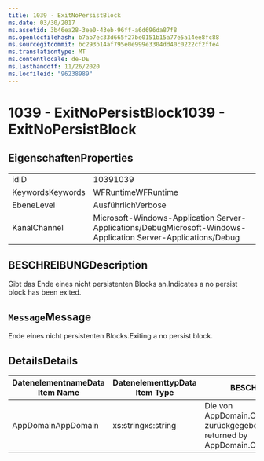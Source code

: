 ```yaml
---
title: 1039 - ExitNoPersistBlock
ms.date: 03/30/2017
ms.assetid: 3b46ea28-3ee0-43eb-96ff-a6d696da87f8
ms.openlocfilehash: b7ab7ec33d665f27be0151b15a77e5a14ee8fc88
ms.sourcegitcommit: bc293b14af795e0e999e3304dd40c0222cf2ffe4
ms.translationtype: MT
ms.contentlocale: de-DE
ms.lasthandoff: 11/26/2020
ms.locfileid: "96238989"
---
```

# <a name="1039---exitnopersistblock"></a><span data-ttu-id="366c3-102">1039 - ExitNoPersistBlock</span><span class="sxs-lookup"><span data-stu-id="366c3-102">1039 - ExitNoPersistBlock</span></span>

## <a name="properties"></a><span data-ttu-id="366c3-103">Eigenschaften</span><span class="sxs-lookup"><span data-stu-id="366c3-103">Properties</span></span>  
  
|||  
|-|-|  
|<span data-ttu-id="366c3-104">id</span><span class="sxs-lookup"><span data-stu-id="366c3-104">ID</span></span>|<span data-ttu-id="366c3-105">1039</span><span class="sxs-lookup"><span data-stu-id="366c3-105">1039</span></span>|  
|<span data-ttu-id="366c3-106">Keywords</span><span class="sxs-lookup"><span data-stu-id="366c3-106">Keywords</span></span>|<span data-ttu-id="366c3-107">WFRuntime</span><span class="sxs-lookup"><span data-stu-id="366c3-107">WFRuntime</span></span>|  
|<span data-ttu-id="366c3-108">Ebene</span><span class="sxs-lookup"><span data-stu-id="366c3-108">Level</span></span>|<span data-ttu-id="366c3-109">Ausführlich</span><span class="sxs-lookup"><span data-stu-id="366c3-109">Verbose</span></span>|  
|<span data-ttu-id="366c3-110">Kanal</span><span class="sxs-lookup"><span data-stu-id="366c3-110">Channel</span></span>|<span data-ttu-id="366c3-111">Microsoft-Windows-Application Server-Applications/Debug</span><span class="sxs-lookup"><span data-stu-id="366c3-111">Microsoft-Windows-Application Server-Applications/Debug</span></span>|  
  
## <a name="description"></a><span data-ttu-id="366c3-112">BESCHREIBUNG</span><span class="sxs-lookup"><span data-stu-id="366c3-112">Description</span></span>  

 <span data-ttu-id="366c3-113">Gibt das Ende eines nicht persistenten Blocks an.</span><span class="sxs-lookup"><span data-stu-id="366c3-113">Indicates a no persist block has been exited.</span></span>  
  
## <a name="message"></a><span data-ttu-id="366c3-114">`Message`</span><span class="sxs-lookup"><span data-stu-id="366c3-114">Message</span></span>  

 <span data-ttu-id="366c3-115">Ende eines nicht persistenten Blocks.</span><span class="sxs-lookup"><span data-stu-id="366c3-115">Exiting a no persist block.</span></span>  
  
## <a name="details"></a><span data-ttu-id="366c3-116">Details</span><span class="sxs-lookup"><span data-stu-id="366c3-116">Details</span></span>  
  
|<span data-ttu-id="366c3-117">Datenelementname</span><span class="sxs-lookup"><span data-stu-id="366c3-117">Data Item Name</span></span>|<span data-ttu-id="366c3-118">Datenelementtyp</span><span class="sxs-lookup"><span data-stu-id="366c3-118">Data Item Type</span></span>|<span data-ttu-id="366c3-119">BESCHREIBUNG</span><span class="sxs-lookup"><span data-stu-id="366c3-119">Description</span></span>|  
|--------------------|--------------------|-----------------|  
|<span data-ttu-id="366c3-120">AppDomain</span><span class="sxs-lookup"><span data-stu-id="366c3-120">AppDomain</span></span>|<span data-ttu-id="366c3-121">xs:string</span><span class="sxs-lookup"><span data-stu-id="366c3-121">xs:string</span></span>|<span data-ttu-id="366c3-122">Die von AppDomain.CurrentDomain.FriendlyName zurückgegebene Zeichenfolge.</span><span class="sxs-lookup"><span data-stu-id="366c3-122">The string returned by AppDomain.CurrentDomain.FriendlyName.</span></span>|
